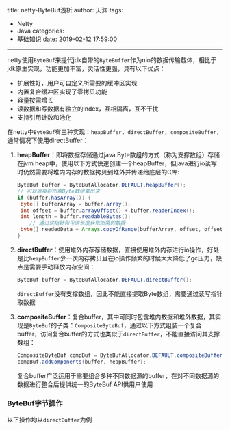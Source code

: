 title: netty-ByteBuf浅析
author: 天渊
tags:
  - Netty
  - Java
categories:
  - 基础知识
date: 2019-02-12 17:59:00
---
netty使用`ByteBuf`来提代jdk自带的`ByteBuffer`作为nio的数据传输载体，相比于jdk原生实现，功能更加丰富，灵活性更强<!-- more -->，具有以下优点：

- 扩展性好，用户可自定义所需要的缓冲区实现
- 内置复合缓冲区实现了零拷贝功能
- 容量按需增长
- 读数据和写数据有独立的index，互相隔离，互不干扰
- 支持引用计数和池化

在netty中`ByteBuf`有三种实现：`heapBuffer`，`directBuffer`，`compositeBuffer`，通常情况下使用directBuffer：

1. **heapBuffer**：即将数据存储通过java Byte数组的方式（称为支撑数组）存储在jvm heap中，使用以下方式快速创建一个heapBuffer，但java进行io读写时仍然需要将堆内内存的数据拷贝到堆外并传递给底层的C库:

   ```java
   ByteBuf buffer = ByteBufAllocator.DEFAULT.heapBuffer();
   // 可以直接将所需Byte数组拿出来
   if (buffer.hasArray()) {
   	byte[] bufferArray = buffer.array();
   	int offset = buffer.arrayOffset() + buffer.readerIndex();
   	int length = buffer.readableBytes();
       // 通过读指针和可读长度获取所需的数据
   	byte[] neededData = Arrays.copyOfRange(bufferArray, offset, offset + length);
   }
   ```

2. **directBuffer**：使用堆外内存存储数据，直接使用堆外内存进行io操作，好处是比`heapBuffer`少一次内存拷贝且在io操作频繁的时候大大降低了gc压力，缺点是需要手动释放内存空间：

   ```java
   ByteBuf buffer = ByteBufAllocator.DEFAULT.directBuffer();
   ```

   `directBuffer`没有支撑数组，因此不能直接提取Byte数组，需要通过读写指针取数据

3. **compositeBuffer**：复合buffer，其中可同时包含堆内数据和堆外数据，其实现是`ByteBuf`的子类：`CompositeByteBuf`，通过以下方式组装一个复合buffer，访问复合buffer的方式也类似于`directBuffer`，不能直接访问其支撑数组：

   ```java
   CompositeByteBuf compBuf = ByteBufAllocator.DEFAULT.compositeBuffer();
   compBuf.addComponents(buffer, heapBuffer);
   ```

   复合buffer广泛运用于需要组合多种不同数据源的buffer，在对不同数据源的数据进行整合后提供统一的ByteBuf API供用户使用



### ByteBuf字节操作

以下操作均以`directBuffer`为例

